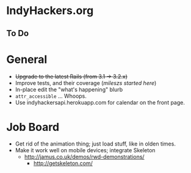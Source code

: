 # IndyHackers.org

## To Do

# General
- ~~Upgrade to the latest Rails (from 3.1 -> 3.2.x)~~
- Improve tests, and their coverage (_mileszs started here_)
- In-place edit the "what's happening" blurb
- `attr_accessible` ... Whoops.
- Use indyhackersapi.herokuapp.com for calendar on the front page.

# Job Board
- Get rid of the animation thing; just load stuff, like in olden times.
- Make it work well on mobile devices; integrate Skeleton 
    - http://jamus.co.uk/demos/rwd-demonstrations/
        - http://getskeleton.com/



